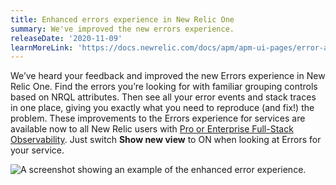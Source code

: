 ```yaml
---
title: Enhanced errors experience in New Relic One
summary: We've improved the new errors experience.
releaseDate: '2020-11-09'
learnMoreLink: 'https://docs.newrelic.com/docs/apm/apm-ui-pages/error-analytics/errors-page-explore-events-behind-errors'
---
```


We’ve heard your feedback and improved the new Errors experience in New Relic One. Find the errors you’re looking for with familiar grouping controls based on NRQL attributes. Then see all your error events and stack traces in one place, giving you exactly what you need to reproduce (and fix!) the problem. These improvements to the Errors experience for services are available now to all New Relic users with [Pro or Enterprise Full-Stack Observability](https://newrelic.com/pricing). Just switch **Show new view** to ON when looking at Errors for your service.

![A screenshot showing an example of the enhanced error experience.](src/images/enhanced-errors-experience-example.png "An example of the enhanced error experience.")
